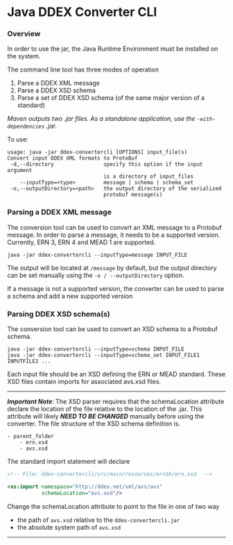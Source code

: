 # Java DDEX Converter CLI
### Overview
In order to use the jar, the Java Runtime Environment must be installed on the system. <br>

The command line tool has three modes of operation
1. Parse a DDEX XML message
2. Parse a DDEX XSD schema
3. Parse a set of DDEX XSD schema (of the same major version of a standard)

*Maven outputs two .jar files. As a standalone application, use the `-with-dependencies` .jar.*

To use:
```
usage: java -jar ddex-convertercli [OPTIONS] input_file(s)
Convert input DDEX XML formats to ProtoBuf
 -d,--directory                specify this option if the input argument
                               is a directory of input_files
    --inputType=<type>         message | schema | schema_set
 -o,--outputDirectory=<path>   the output directory of the serialized
                               protobuf message(s)
```


### Parsing a DDEX XML message
The conversion tool can be used to convert an XML message to a Protobuf message.
In order to parse a message, it needs to be a supported version. Currently, ERN 3, ERN 4 and MEAD 1 are supported.

```
java -jar ddex-convertercli --inputType=message INPUT_FILE
```

The output will be located at ``/message`` by default, but the output directory can be set manually using the 
``-o / --outputDirectory`` option. 

If a message is not a supported version, the converter can be used to parse a schema and add a new 
supported version


### Parsing DDEX XSD schema(s)
The conversion tool can be used to convert an XSD schema to a Protobuf schema.

```
java -jar ddex-convertercli --inputType=schema INPUT_FILE
java -jar ddex-convertercli --inputType=schema_set INPUT_FILE1 INPUTFILE2 ...
```

Each input file should be an XSD defining the ERN or MEAD standard. These XSD files contain imports for associated 
avs.xsd files. 

---
***Important Note***: The XSD parser requires that the schemaLocation attribute declare the location of the file relative to the 
location of the .jar. This attribute will likely ***NEED TO BE CHANGED*** manually before using the converter. 
The file structure of the XSD schema definition is. 
```
- parent_folder
    - ern.xsd
    - avs.xsd
```

The standard import statement will declare 
```xml
<!-- File: ddex-convertercli/src/main/resources/ern36/ern.xsd  -->

<xs:import namespace="http://ddex.net/xml/avs/avs"
           schemaLocation="avs.xsd"/>
```
Change the schemaLocation attribute to point to the file in one of two way
- the path of `avs.xsd` relative to the `ddex-convertercli.jar`
- the absolute system path of `avs.xsd`

---
